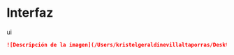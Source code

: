 # Interfaz
ui

```markdown
![Descripción de la imagen](/Users/kristelgeraldinevillaltaporras/Desktop)
